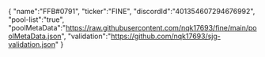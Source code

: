 {
"name":"FFB#0791",
"ticker":"FINE",
"discordId":"401354607294676992",
"pool-list":"true",
"poolMetaData":"https://raw.githubusercontent.com/nqk17693/fine/main/poolMetaData.json",
"validation":"https://github.com/nqk17693/sjg-validation.json"
}
